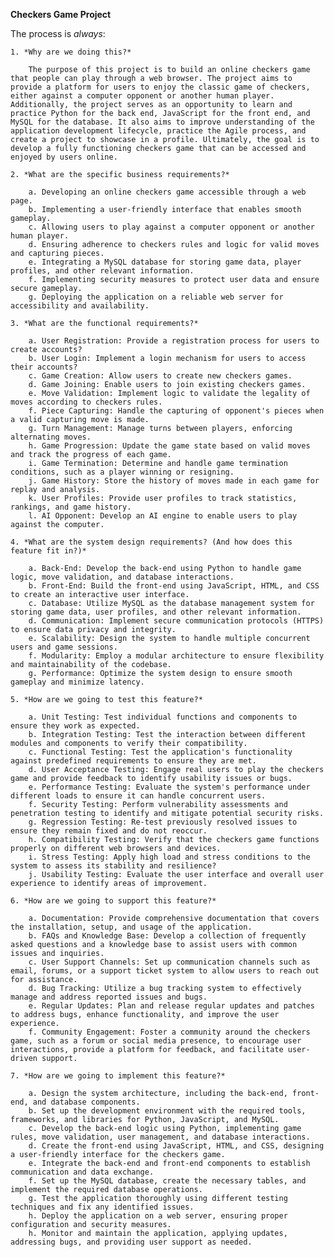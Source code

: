 **Checkers Game Project**

The process is *always*: 

    1. *Why are we doing this?* 

        The purpose of this project is to build an online checkers game that people can play through a web browser. The project aims to provide a platform for users to enjoy the classic game of checkers, either against a computer opponent or another human player. Additionally, the project serves as an opportunity to learn and practice Python for the back end, JavaScript for the front end, and MySQL for the database. It also aims to improve understanding of the application development lifecycle, practice the Agile process, and create a project to showcase in a profile. Ultimately, the goal is to develop a fully functioning checkers game that can be accessed and enjoyed by users online.

    2. *What are the specific business requirements?*

        a. Developing an online checkers game accessible through a web page.
        b. Implementing a user-friendly interface that enables smooth gameplay.
        c. Allowing users to play against a computer opponent or another human player.
        d. Ensuring adherence to checkers rules and logic for valid moves and capturing pieces.
        e. Integrating a MySQL database for storing game data, player profiles, and other relevant information.
        f. Implementing security measures to protect user data and ensure secure gameplay.
        g. Deploying the application on a reliable web server for accessibility and availability.

    3. *What are the functional requirements?* 

        a. User Registration: Provide a registration process for users to create accounts?
        b. User Login: Implement a login mechanism for users to access their accounts?
        c. Game Creation: Allow users to create new checkers games.
        d. Game Joining: Enable users to join existing checkers games.
        e. Move Validation: Implement logic to validate the legality of moves according to checkers rules.
        f. Piece Capturing: Handle the capturing of opponent's pieces when a valid capturing move is made.
        g. Turn Management: Manage turns between players, enforcing alternating moves.
        h. Game Progression: Update the game state based on valid moves and track the progress of each game.
        i. Game Termination: Determine and handle game termination conditions, such as a player winning or resigning.
        j. Game History: Store the history of moves made in each game for replay and analysis.
        k. User Profiles: Provide user profiles to track statistics, rankings, and game history.
        l. AI Opponent: Develop an AI engine to enable users to play against the computer.

    4. *What are the system design requirements? (And how does this feature fit in?)*

        a. Back-End: Develop the back-end using Python to handle game logic, move validation, and database interactions.
        b. Front-End: Build the front-end using JavaScript, HTML, and CSS to create an interactive user interface.
        c. Database: Utilize MySQL as the database management system for storing game data, user profiles, and other relevant information.
        d. Communication: Implement secure communication protocols (HTTPS) to ensure data privacy and integrity.
        e. Scalability: Design the system to handle multiple concurrent users and game sessions.
        f. Modularity: Employ a modular architecture to ensure flexibility and maintainability of the codebase.
        g. Performance: Optimize the system design to ensure smooth gameplay and minimize latency.

    5. *How are we going to test this feature?* 

        a. Unit Testing: Test individual functions and components to ensure they work as expected.
        b. Integration Testing: Test the interaction between different modules and components to verify their compatibility.
        c. Functional Testing: Test the application's functionality against predefined requirements to ensure they are met.
        d. User Acceptance Testing: Engage real users to play the checkers game and provide feedback to identify usability issues or bugs.
        e. Performance Testing: Evaluate the system's performance under different loads to ensure it can handle concurrent users.
        f. Security Testing: Perform vulnerability assessments and penetration testing to identify and mitigate potential security risks.
        g. Regression Testing: Re-test previously resolved issues to ensure they remain fixed and do not reoccur.
        h. Compatibility Testing: Verify that the checkers game functions properly on different web browsers and devices.
        i. Stress Testing: Apply high load and stress conditions to the system to assess its stability and resilience?
        j. Usability Testing: Evaluate the user interface and overall user experience to identify areas of improvement.

    6. *How are we going to support this feature?* 

        a. Documentation: Provide comprehensive documentation that covers the installation, setup, and usage of the application.
        b. FAQs and Knowledge Base: Develop a collection of frequently asked questions and a knowledge base to assist users with common issues and inquiries.
        c. User Support Channels: Set up communication channels such as email, forums, or a support ticket system to allow users to reach out for assistance.
        d. Bug Tracking: Utilize a bug tracking system to effectively manage and address reported issues and bugs.
        e. Regular Updates: Plan and release regular updates and patches to address bugs, enhance functionality, and improve the user experience.
        f. Community Engagement: Foster a community around the checkers game, such as a forum or social media presence, to encourage user interactions, provide a platform for feedback, and facilitate user-driven support.

    7. *How are we going to implement this feature?*

        a. Design the system architecture, including the back-end, front-end, and database components.
        b. Set up the development environment with the required tools, frameworks, and libraries for Python, JavaScript, and MySQL.
        c. Develop the back-end logic using Python, implementing game rules, move validation, user management, and database interactions.
        d. Create the front-end using JavaScript, HTML, and CSS, designing a user-friendly interface for the checkers game.
        e. Integrate the back-end and front-end components to establish communication and data exchange.
        f. Set up the MySQL database, create the necessary tables, and implement the required database operations.
        g. Test the application thoroughly using different testing techniques and fix any identified issues.
        h. Deploy the application on a web server, ensuring proper configuration and security measures.
        h. Monitor and maintain the application, applying updates, addressing bugs, and providing user support as needed.